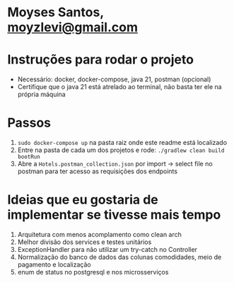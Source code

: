 
# Moyses Santos, moyzlevi@gmail.com
# Instruções para rodar o projeto
- Necessário: docker, docker-compose, java 21, postman (opcional)
- Certifique que o java 21 está atrelado ao terminal, não basta ter ele na própria máquina

# Passos 
1. `sudo docker-compose up` na pasta raiz onde este readme está localizado
2. Entre na pasta de cada um dos projetos e rode: `./gradlew clean build bootRun`
3. Abre a `Hotels.postman_collection.json` por import -> select file no postman para ter acesso as requisições dos endpoints

# Ideias que eu gostaria de implementar se tivesse mais tempo

1. Arquitetura com menos acomplamento como clean arch
2. Melhor divisão dos services e testes unitários
3. ExceptionHandler para não utilizar um try-catch no Controller
4. Normalização do banco de dados das colunas comodidades, meio de pagamento e localização
5. enum de status no postgresql e nos microsserviços